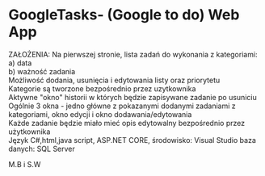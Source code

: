 # GoogleTasks- (Google to do) Web App
ZAŁOŻENIA:
Na pierwszej stronie, lista zadań do wykonania z kategoriami:  
a) data  
b) ważność zadania  
Możliwość dodania, usunięcia i edytowania listy oraz priorytetu  
Kategorie są tworzone bezpośrednio przez uzytkownika   
Aktywne "okno" historii w których będzie zapisywane zadanie po usuniciu
Ogólnie 3 okna - jedno główne z pokazanymi dodanymi zadaniami z kategoriami, okno edycji i okno dodawania/edytowania  
Każde zadanie będzie miało mieć opis edytowalny bezpośrednio przez użytkownika     
Język C#,html,java script, ASP.NET CORE, środowisko: Visual Studio baza danych: SQL Server      
  
M.B i S.W   

